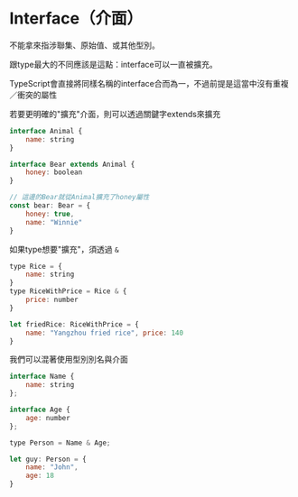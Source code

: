 # Interface（介面）

不能拿來指涉聯集、原始值、或其他型別。

跟type最大的不同應該是這點：interface可以一直被擴充。

TypeScript會直接將同樣名稱的interface合而為一，不過前提是這當中沒有重複／衝突的屬性

若要更明確的"擴充"介面，則可以透過關鍵字extends來擴充

```js
interface Animal {
    name: string
}

interface Bear extends Animal {
    honey: boolean
}

// 這邊的Bear就從Animal擴充了honey屬性
const bear: Bear = {
    honey: true,
    name: "Winnie"
}
```

如果type想要"擴充"，須透過 `&`

```js
type Rice = {
    name: string
}
type RiceWithPrice = Rice & {
    price: number
}

let friedRice: RiceWithPrice = {
    name: "Yangzhou fried rice", price: 140
}
```

我們可以混著使用型別別名與介面

```js
interface Name {
    name: string
};

interface Age {
    age: number
};

type Person = Name & Age;

let guy: Person = {
    name: "John",
    age: 18
}
```